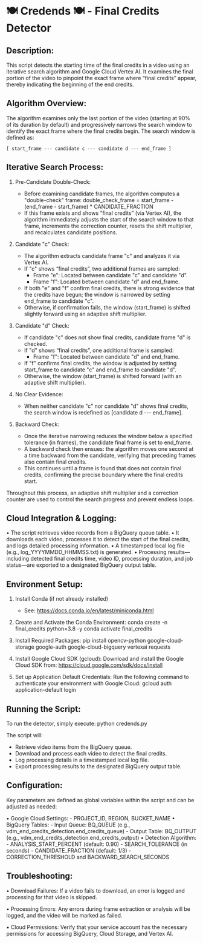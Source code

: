 🍽️ Credends 🍽️ - Final Credits Detector
=========================================

Description:
------------
This script detects the starting time of the final credits in a video using an iterative search
algorithm and Google Cloud Vertex AI. It examines the final portion of the video to pinpoint the
exact frame where “final credits” appear, thereby indicating the beginning of the end credits.

Algorithm Overview:
-------------------
The algorithm examines only the last portion of the video (starting at 90% of its duration by default)
and progressively narrows the search window to identify the exact frame where the final credits begin.
The search window is defined as:

    [ start_frame --- candidate c --- candidate d --- end_frame ]

Iterative Search Process:
-------------------------
1. Pre-Candidate Double-Check:
   - Before examining candidate frames, the algorithm computes a "double-check" frame:
         double_check_frame = start_frame - (end_frame - start_frame) * CANDIDATE_FRACTION
   - If this frame exists and shows “final credits” (via Vertex AI), the algorithm immediately adjusts 
     the start of the search window to that frame, increments the correction counter, resets the shift multiplier,
     and recalculates candidate positions.

2. Candidate "c" Check:
   - The algorithm extracts candidate frame "c" and analyzes it via Vertex AI.
   - If "c" shows “final credits”, two additional frames are sampled:
       * Frame "e": Located between candidate "c" and candidate "d".
       * Frame "f": Located between candidate "d" and end_frame.
   - If both "e" and "f" confirm final credits, there is strong evidence that the credits have begun;
     the window is narrowed by setting end_frame to candidate "c".
   - Otherwise, if confirmation fails, the window (start_frame) is shifted slightly forward using an adaptive shift multiplier.

3. Candidate "d" Check:
   - If candidate "c" does not show final credits, candidate frame "d" is checked.
   - If "d" shows “final credits”, one additional frame is sampled:
       * Frame "f": Located between candidate "d" and end_frame.
   - If "f" confirms final credits, the window is adjusted by setting start_frame to candidate "c"
     and end_frame to candidate "d".
   - Otherwise, the window (start_frame) is shifted forward (with an adaptive shift multiplier).

4. No Clear Evidence:
   - When neither candidate "c" nor candidate "d" shows final credits, the search window is redefined 
     as [candidate d --- end_frame].

5. Backward Check:
   - Once the iterative narrowing reduces the window below a specified tolerance (in frames),
     the candidate final frame is set to end_frame.
   - A backward check then ensues: the algorithm moves one second at a time backward from the candidate,
     verifying that preceding frames also contain final credits.
   - This continues until a frame is found that does not contain final credits, confirming the precise boundary
     where the final credits start.

Throughout this process, an adaptive shift multiplier and a correction counter are used to control the search
progress and prevent endless loops.

Cloud Integration & Logging:
----------------------------
• The script retrieves video records from a BigQuery queue table.
• It downloads each video, processes it to detect the start of the final credits, and logs detailed processing information.
• A timestamped local log file (e.g., log_YYYYMMDD_HHMMSS.txt) is generated.
• Processing results—including detected final credits time, video ID, processing duration, and job status—are exported
  to a designated BigQuery output table.

Environment Setup:
------------------
1. Install Conda (if not already installed)
   - See: https://docs.conda.io/en/latest/miniconda.html

2. Create and Activate the Conda Environment:
   conda create -n final_credits python=3.8 -y
   conda activate final_credits

3. Install Required Packages:
   pip install opencv-python google-cloud-storage google-auth google-cloud-bigquery vertexai requests

4. Install Google Cloud SDK (gcloud):
   Download and install the Google Cloud SDK from:
   https://cloud.google.com/sdk/docs/install

5. Set up Application Default Credentials:
   Run the following command to authenticate your environment with Google Cloud:
       gcloud auth application-default login

Running the Script:
-------------------
To run the detector, simply execute:
   python credends.py

The script will:
   - Retrieve video items from the BigQuery queue.
   - Download and process each video to detect the final credits.
   - Log processing details in a timestamped local log file.
   - Export processing results to the designated BigQuery output table.

Configuration:
--------------
Key parameters are defined as global variables within the script and can be adjusted as needed:

   • Google Cloud Settings:
       - PROJECT_ID, REGION, BUCKET_NAME
   • BigQuery Tables:
       - Input Queue: BQ_QUEUE (e.g., vdm_end_credits_detection.end_credits_queue)
       - Output Table: BQ_OUTPUT (e.g., vdm_end_credits_detection.end_credits_output)
   • Detection Algorithm:
       - ANALYSIS_START_PERCENT (default: 0.90)
       - SEARCH_TOLERANCE (in seconds)
       - CANDIDATE_FRACTION (default: 1/3)
       - CORRECTION_THRESHOLD and BACKWARD_SEARCH_SECONDS

Troubleshooting:
----------------
• Download Failures:
  If a video fails to download, an error is logged and processing for that video is skipped.

• Processing Errors:
  Any errors during frame extraction or analysis will be logged, and the video will be marked as failed.

• Cloud Permissions:
  Verify that your service account has the necessary permissions for accessing BigQuery, Cloud Storage, and Vertex AI.
